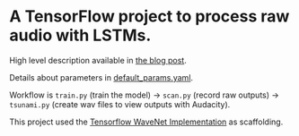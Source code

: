 # A TensorFlow project to process raw audio with LSTMs.

High level description available in [the blog post](https://michaelwoodson.github.io/listening-for-orcas-with-an-lstm/).

Details about parameters in [default_params.yaml](https://github.com/michaelwoodson/scrynet/blob/master/default_params.yaml).

Workflow is `train.py` (train the model) -> `scan.py` (record raw outputs) -> `tsunami.py` (create wav files to view outputs with Audacity).

This project used the [Tensorflow WaveNet Implementation](https://github.com/ibab/tensorflow-wavenet) as scaffolding.
